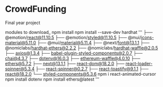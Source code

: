 # CrowdFunding

Final year project

modules to download_
npm install
npm install --save-dev hardhat
'''
├── @emotion/react@11.10.5
├── @emotion/styled@11.10.5
├── @mui/icons-material@5.11.0
├── @mui/material@5.11.4
├── @next/font@13.1.1
├── @nomiclabs/hardhat-ethers@2.2.2
├── @nomiclabs/hardhat-waffle@2.0.5
├── axios@1.3.4
├── babel-plugin-styled-components@2.0.7
├── chai@4.3.7
├── dotenv@16.0.3
├── ethereum-waffle@4.0.10
├── ethers@5.7.2
├── next@13.1.1
├── react-dom@18.2.0
├── react-loader-spinner@5.3.4
├── react-spinner@0.2.7
├── react-toastify@9.1.1
├── react@18.2.0
└── styled-components@5.3.6
npm i react-animated-cursor
npm install dotenv
npm install ethers@latest
'''

